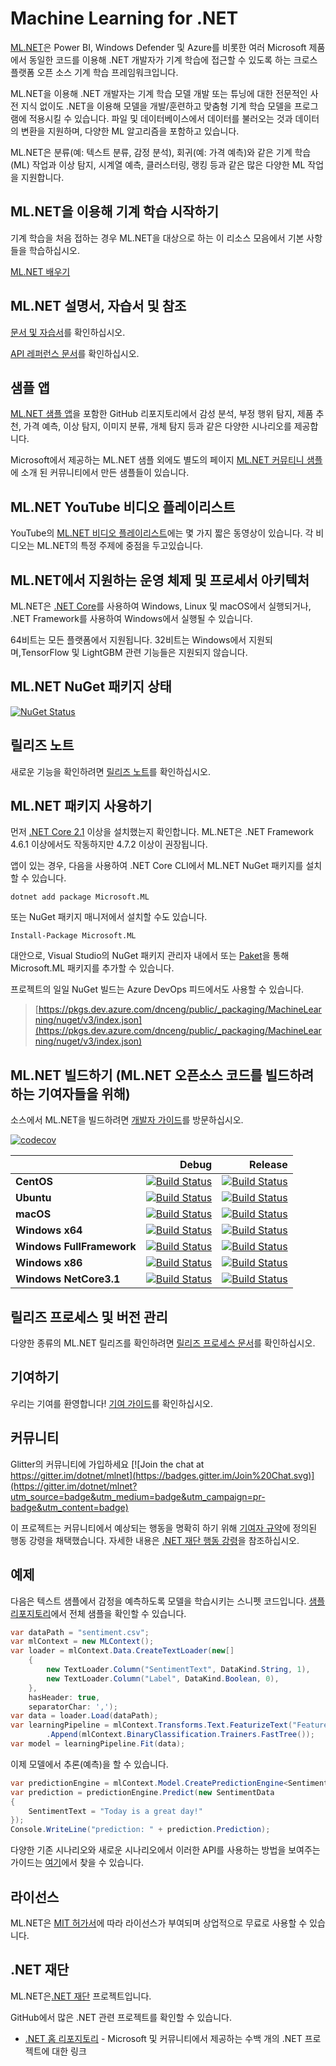 # Machine Learning for .NET

[ML.NET](https://www.microsoft.com/net/learn/apps/machine-learning-and-ai/ml-dotnet)은 Power BI, Windows Defender 및 Azure를 비롯한 여러 Microsoft 제품에서 동일한 코드를 이용해 .NET 개발자가 기계 학습에 접근할 수 있도록 하는 크로스 플랫폼 오픈 소스 기계 학습 프레임워크입니다.

ML.NET을 이용해 .NET 개발자는 기계 학습 모델 개발 또는 튜닝에 대한 전문적인 사전 지식 없이도 .NET을 이용해 모델을 개발/훈련하고 맞춤형 기계 학습 모델을 프로그램에 적용시킬 수 있습니다. 파일 및 데이터베이스에서 데이터를 불러오는 것과 데이터의 변환을 지원하며, 다양한 ML 알고리즘을 포함하고 있습니다.

ML.NET은 분류(예: 텍스트 분류, 감정 분석), 회귀(예: 가격 예측)와 같은 기계 학습(ML) 작업과 이상 탐지, 시계열 예측, 클러스터링, 랭킹 등과 같은 많은 다양한 ML 작업을 지원합니다.

## ML.NET을 이용해 기계 학습 시작하기

기계 학습을 처음 접하는 경우 ML.NET을 대상으로 하는 이 리소스 모음에서 기본 사항들을 학습하십시오.

[ML.NET 배우기](https://dotnet.microsoft.com/learn/ml-dotnet)

## ML.NET 설명서, 자습서 및 참조

[문서 및 자습서](https://docs.microsoft.com/en-us/dotnet/machine-learning/)를 확인하십시오.

[API 레퍼런스 문서](https://docs.microsoft.com/en-us/dotnet/api/?view=ml-dotnet)를 확인하십시오.

## 샘플 앱

[ML.NET 샘플 앱](https://github.com/dotnet/machinelearning-samples)을 포함한 GitHub 리포지토리에서 감성 분석, 부정 행위 탐지, 제품 추천, 가격 예측, 이상 탐지, 이미지 분류, 개체 탐지 등과 같은 다양한 시나리오를 제공합니다.

Microsoft에서 제공하는 ML.NET 샘플 외에도 별도의 페이지 [ML.NET 커뮤티니 샘플](https://github.com/dotnet/machinelearning-samples/blob/main/docs/COMMUNITY-SAMPLES.md)에 소개 된 커뮤니티에서 만든 샘플들이 있습니다.

## ML.NET YouTube 비디오 플레이리스트

YouTube의 [ML.NET 비디오 플레이리스트](https://aka.ms/mlnetyoutube)에는 몇 가지 짧은 동영상이 있습니다. 각 비디오는 ML.NET의 특정 주제에 중점을 두고있습니다.

## ML.NET에서 지원하는 운영 체제 및 프로세서 아키텍처

ML.NET은 [.NET Core](https://github.com/dotnet/core)를 사용하여 Windows, Linux 및 macOS에서 실행되거나, .NET Framework를 사용하여 Windows에서 실행될 수 있습니다.

64비트는 모든 플랫폼에서 지원됩니다. 32비트는 Windows에서 지원되며,TensorFlow 및 LightGBM 관련 기능들은 지원되지 않습니다.

## ML.NET NuGet 패키지 상태

[![NuGet Status](https://img.shields.io/nuget/vpre/Microsoft.ML.svg?style=flat)](https://www.nuget.org/packages/Microsoft.ML/)

## 릴리즈 노트

새로운 기능을 확인하려면 [릴리즈 노트](docs/release-notes)를 확인하십시오.

## ML.NET 패키지 사용하기

먼저 [.NET Core 2.1](https://www.microsoft.com/net/learn/get-started) 이상을 설치했는지 확인합니다. ML.NET은 .NET Framework 4.6.1 이상에서도 작동하지만 4.7.2 이상이 권장됩니다.

앱이 있는 경우, 다음을 사용하여 .NET Core CLI에서 ML.NET NuGet 패키지를 설치할 수 있습니다.
```
dotnet add package Microsoft.ML
```

또는 NuGet 패키지 매니저에서 설치할 수도 있습니다.
```
Install-Package Microsoft.ML
```

대안으로, Visual Studio의 NuGet 패키지 관리자 내에서 또는 [Paket](https://github.com/fsprojects/Paket)을 통해 Microsoft.ML 패키지를 추가할 수 있습니다.

프로젝트의 일일 NuGet 빌드는 Azure DevOps 피드에서도 사용할 수 있습니다.

> [https://pkgs.dev.azure.com/dnceng/public/_packaging/MachineLearning/nuget/v3/index.json](https://pkgs.dev.azure.com/dnceng/public/_packaging/MachineLearning/nuget/v3/index.json)

## ML.NET 빌드하기 (ML.NET 오픈소스 코드를 빌드하려 하는 기여자들을 위해)

소스에서 ML.NET을 빌드하려면 [개발자 가이드](docs/project-docs/developer-guide.md)를 방문하십시오.

[![codecov](https://codecov.io/gh/dotnet/machinelearning/branch/main/graph/badge.svg?flag=production)](https://codecov.io/gh/dotnet/machinelearning)

|    | Debug | Release |
|:---|----------------:|------------------:|
|**CentOS**|[![Build Status](https://dev.azure.com/dnceng/public/_apis/build/status/dotnet/machinelearning/MachineLearning-CI?branchName=main&jobName=Centos_x64_Net80&configuration=Centos_x64_Net80%20Debug_Build)](https://dev.azure.com/dnceng/public/_build/latest?definitionId=104&branchName=main)|[![Build Status](https://dev.azure.com/dnceng/public/_apis/build/status/dotnet/machinelearning/MachineLearning-CI?branchName=main&jobName=Centos_x64_Net80&configuration=Centos_x64_Net80%20Release_Build)](https://dev.azure.com/dnceng/public/_build/latest?definitionId=104&branchName=main)|
|**Ubuntu**|[![Build Status](https://dev.azure.com/dnceng/public/_apis/build/status/dotnet/machinelearning/MachineLearning-CI?branchName=main&jobName=Ubuntu_x64_Net80&configuration=Ubuntu_x64_Net80%20Debug_Build)](https://dev.azure.com/dnceng/public/_build/latest?definitionId=104&branchName=main)|[![Build Status](https://dev.azure.com/dnceng/public/_apis/build/status/dotnet/machinelearning/MachineLearning-CI?branchName=main&jobName=Ubuntu_x64_Net80&configuration=Ubuntu_x64_Net80%20Release_Build)](https://dev.azure.com/dnceng/public/_build/latest?definitionId=104&branchName=main)|
|**macOS**|[![Build Status](https://dev.azure.com/dnceng/public/_apis/build/status/dotnet/machinelearning/MachineLearning-CI?branchName=main&jobName=MacOS_x64_Net80&configuration=MacOS_x64_Net80%20Debug_Build)](https://dev.azure.com/dnceng/public/_build/latest?definitionId=104&branchName=main)|[![Build Status](https://dev.azure.com/dnceng/public/_apis/build/status/dotnet/machinelearning/MachineLearning-CI?branchName=main&jobName=MacOS_x64_Net80&configuration=MacOS_x64_Net80%20Release_Build)](https://dev.azure.com/dnceng/public/_build/latest?definitionId=104&branchName=main)|
|**Windows x64**|[![Build Status](https://dev.azure.com/dnceng/public/_apis/build/status/dotnet/machinelearning/MachineLearning-CI?branchName=main&jobName=Windows_x64_Net80&configuration=Windows_x64_Net80%20Debug_Build)](https://dev.azure.com/dnceng/public/_build/latest?definitionId=104&branchName=main)|[![Build Status](https://dev.azure.com/dnceng/public/_apis/build/status/dotnet/machinelearning/MachineLearning-CI?branchName=main&jobName=Windows_x64_Net80&configuration=Windows_x64_Net80%20Release_Build)](https://dev.azure.com/dnceng/public/_build/latest?definitionId=104&branchName=main)|
|**Windows FullFramework**|[![Build Status](https://dev.azure.com/dnceng/public/_apis/build/status/dotnet/machinelearning/MachineLearning-CI?branchName=main&jobName=Windows_x64_NetFx461&configuration=Windows_x64_NetFx461%20Debug_Build)](https://dev.azure.com/dnceng/public/_build/latest?definitionId=104&branchName=main)|[![Build Status](https://dev.azure.com/dnceng/public/_apis/build/status/dotnet/machinelearning/MachineLearning-CI?branchName=main&jobName=Windows_x64_NetFx461&configuration=Windows_x64_NetFx461%20Release_Build)](https://dev.azure.com/dnceng/public/_build/latest?definitionId=104&branchName=main)|
|**Windows x86**|[![Build Status](https://dev.azure.com/dnceng/public/_apis/build/status/dotnet/machinelearning/MachineLearning-CI?branchName=main&jobName=Windows_x86_Net80&configuration=Windows_x86_Net80%20Debug_Build)](https://dev.azure.com/dnceng/public/_build/latest?definitionId=104&branchName=main)|[![Build Status](https://dev.azure.com/dnceng/public/_apis/build/status/dotnet/machinelearning/MachineLearning-CI?branchName=main&jobName=Windows_x86_Net80&configuration=Windows_x86_Net80%20Release_Build)](https://dev.azure.com/dnceng/public/_build/latest?definitionId=104&branchName=main)|
|**Windows NetCore3.1**|[![Build Status](https://dev.azure.com/dnceng/public/_apis/build/status/dotnet/machinelearning/MachineLearning-CI?branchName=main&jobName=Windows_x64_Net80&configuration=Windows_x64_Net80%20Debug_Build)](https://dev.azure.com/dnceng/public/_build/latest?definitionId=104&branchName=main)|[![Build Status](https://dev.azure.com/dnceng/public/_apis/build/status/dotnet/machinelearning/MachineLearning-CI?branchName=main&jobName=Windows_x64_Net80&configuration=Windows_x64_Net80%20Release_Build)](https://dev.azure.com/dnceng/public/_build/latest?definitionId=104&branchName=main)|

## 릴리즈 프로세스 및 버전 관리

다양한 종류의 ML.NET 릴리즈를 확인하려면 [릴리즈 프로세스 문서](docs/release-notes)를 확인하십시오.

## 기여하기

우리는 기여를 환영합니다! [기여 가이드](CONTRIBUTING.md)를 확인하십시오.

## 커뮤니티

Glitter의 커뮤니티에 가입하세요 [![Join the chat at https://gitter.im/dotnet/mlnet](https://badges.gitter.im/Join%20Chat.svg)](https://gitter.im/dotnet/mlnet?utm_source=badge&utm_medium=badge&utm_campaign=pr-badge&utm_content=badge)

이 프로젝트는 커뮤니티에서 예상되는 행동을 명확히 하기 위해 [기여자 규약](https://contributor-covenant.org/)에 정의된 행동 강령을 채택했습니다.
자세한 내용은 [.NET 재단 행동 강령](https://dotnetfoundation.org/code-of-conduct)을 참조하십시오.


## 예제

다음은 텍스트 샘플에서 감정을 예측하도록 모델을 학습시키는 스니펫 코드입니다. [샘플 리포지토리](https://github.com/dotnet/machinelearning-samples)에서 전체 샘플을 확인할 수 있습니다.

```C#
var dataPath = "sentiment.csv";
var mlContext = new MLContext();
var loader = mlContext.Data.CreateTextLoader(new[]
    {
        new TextLoader.Column("SentimentText", DataKind.String, 1),
        new TextLoader.Column("Label", DataKind.Boolean, 0),
    },
    hasHeader: true,
    separatorChar: ',');
var data = loader.Load(dataPath);
var learningPipeline = mlContext.Transforms.Text.FeaturizeText("Features", "SentimentText")
        .Append(mlContext.BinaryClassification.Trainers.FastTree());
var model = learningPipeline.Fit(data);
```

이제 모델에서 추론(예측)을 할 수 있습니다.

```C#
var predictionEngine = mlContext.Model.CreatePredictionEngine<SentimentData, SentimentPrediction>(model);
var prediction = predictionEngine.Predict(new SentimentData
{
    SentimentText = "Today is a great day!"
});
Console.WriteLine("prediction: " + prediction.Prediction);
```
다양한 기존 시나리오와 새로운 시나리오에서 이러한 API를 사용하는 방법을 보여주는 가이드는 [여기](docs/code/MlNetCookBook.md)에서 찾을 수 있습니다.


## 라이선스

ML.NET은 [MIT 허가서](LICENSE)에 따라 라이선스가 부여되며 상업적으로 무료로 사용할 수 있습니다.

## .NET 재단

ML.NET은[.NET 재단](https://www.dotnetfoundation.org/projects) 프로젝트입니다.

GitHub에서 많은 .NET 관련 프로젝트를 확인할 수 있습니다.

- [.NET 홈 리포지토리](https://github.com/Microsoft/dotnet) - Microsoft 및 커뮤니티에서 제공하는 수백 개의 .NET 프로젝트에 대한 링크
